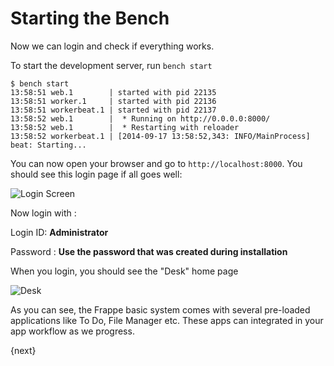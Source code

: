 # Starting the Bench

Now we can login and check if everything works.

To start the development server, run `bench start`

	$ bench start
	13:58:51 web.1        | started with pid 22135
	13:58:51 worker.1     | started with pid 22136
	13:58:51 workerbeat.1 | started with pid 22137
	13:58:52 web.1        |  * Running on http://0.0.0.0:8000/
	13:58:52 web.1        |  * Restarting with reloader
	13:58:52 workerbeat.1 | [2014-09-17 13:58:52,343: INFO/MainProcess] beat: Starting...

You can now open your browser and go to `http://localhost:8000`. You should see this login page if all goes well:

<img class="screenshot" alt="Login Screen" src="http://i.imgur.com/yif2Uf3.png">

Now login with : 

Login ID: **Administrator**

Password : **Use the password that was created during installation**

When you login, you should see the "Desk" home page

<img class="screenshot" alt="Desk" src="http://imgur.com/Zmje1Qn.png">

As you can see, the Frappe basic system comes with several pre-loaded applications like To Do, File Manager etc. These apps can integrated in your app workflow as we progress.

{next}
